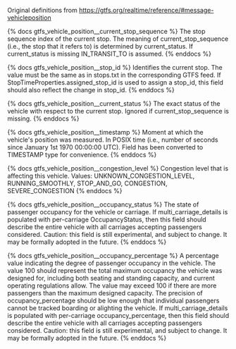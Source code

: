 Original definitions from https://gtfs.org/realtime/reference/#message-vehicleposition

{% docs gtfs_vehicle_position__current_stop_sequence %}
The stop sequence index of the current stop. The meaning of current_stop_sequence (i.e., the stop that it refers to) is determined by current_status. If current_status is missing IN_TRANSIT_TO is assumed.
{% enddocs %}

{% docs gtfs_vehicle_position__stop_id %}
Identifies the current stop. The value must be the same as in stops.txt in the corresponding GTFS feed. If StopTimeProperties.assigned_stop_id is used to assign a stop_id, this field should also reflect the change in stop_id.
{% enddocs %}

{% docs gtfs_vehicle_position__current_status %}
The exact status of the vehicle with respect to the current stop. Ignored if current_stop_sequence is missing.
{% enddocs %}

{% docs gtfs_vehicle_position__timestamp %}
Moment at which the vehicle's position was measured. In POSIX time (i.e., number of seconds since January 1st 1970 00:00:00 UTC).
Field has been converted to TIMESTAMP type for convenience.
{% enddocs %}

{% docs gtfs_vehicle_position__congestion_level %}
Congestion level that is affecting this vehicle.
Values: UNKNOWN_CONGESTION_LEVEL, RUNNING_SMOOTHLY, STOP_AND_GO, CONGESTION, SEVERE_CONGESTION
{% enddocs %}

{% docs gtfs_vehicle_position__occupancy_status %}
The state of passenger occupancy for the vehicle or carriage. If multi_carriage_details is populated with per-carriage OccupancyStatus, then this field should describe the entire vehicle with all carriages accepting passengers considered.
Caution: this field is still experimental, and subject to change. It may be formally adopted in the future.
{% enddocs %}

{% docs gtfs_vehicle_position__occupancy_percentage %}
A percentage value indicating the degree of passenger occupancy in the vehicle. The value 100 should represent the total maximum occupancy the vehicle was designed for, including both seating and standing capacity, and current operating regulations allow. The value may exceed 100 if there are more passengers than the maximum designed capacity. The precision of occupancy_percentage should be low enough that individual passengers cannot be tracked boarding or alighting the vehicle. If multi_carriage_details is populated with per-carriage occupancy_percentage, then this field should describe the entire vehicle with all carriages accepting passengers considered.
Caution: this field is still experimental, and subject to change. It may be formally adopted in the future.
{% enddocs %}

